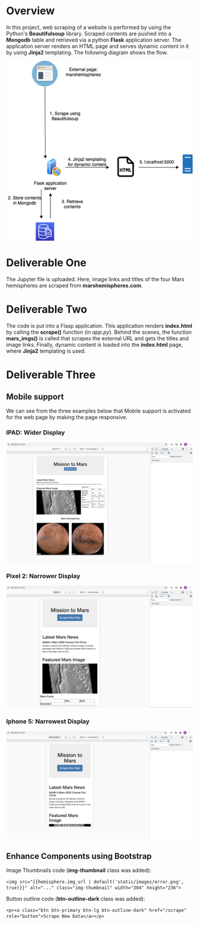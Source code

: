 # Overview

In this project, web scraping of a website is performed by using the Python's **Beautifulsoup** library. Scraped contents are pushed into a **Mongodb** table and retrieved via a python **Flask** application server. The application server renders an HTML page and serves dynamic content in it by using **Jinja2** templating. The following diagram shows the flow.

![image_name](images/flow.png)

# Deliverable One

The Jupyter file is uploaded. Here, image links and titles of the four Mars hemispheres are scraped from **marshemispheres.com**.

# Deliverable Two

The code is put into a Flasp application. This application renders **index.html** by calling the **scrape()** function (in *app.py*). Behind the scenes, the function **mars_imgs()** is called that scrapes the external URL and gets the titles and image links. Finally, dynamic content is loaded into the **index.html** page, where **Jinja2** templating is used. 

# Deliverable Three

## Mobile support

We can see from the three examples below that Mobile support is activated for the web page by making the page responsive.

### IPAD: Wider Display

![IPAD](images/ipad.png)

### Pixel 2: Narrower Display
![Pixel2](images/pixel2.png)

### Iphone 5: Narrowest Display
![IPhone](images/iphone5.png)

## Enhance Components using Bootstrap

Image Thumbnails code (**img-thumbnail** class was added):

```
<img src="{{hemisphere.img_url | default('static/images/error.png', true)}}" alt="..." class="img-thumbnail" width="304" height="236">
```

Button outline code (**btn-outline-dark** class was added):

```
<p><a class="btn btn-primary btn-lg btn-outline-dark" href="/scrape" role="button">Scrape New Data</a></p>

```
